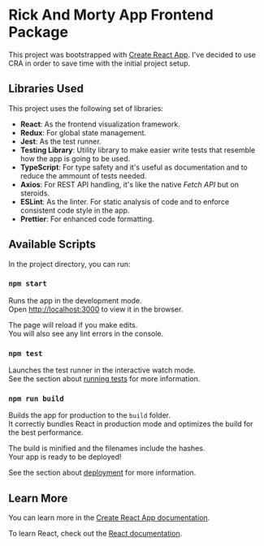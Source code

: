 # Rick And Morty App Frontend Package

This project was bootstrapped with [Create React App](https://github.com/facebook/create-react-app).
I've decided to use CRA in order to save time with the initial project setup.

## Libraries Used

This project uses the following set of libraries:

- **React**: As the frontend visualization framework.
- **Redux**: For global state management.
- **Jest**: As the test runner.
- **Testing Library**: Utility library to make easier write tests that resemble how the app is going to be used.
- **TypeScript**: For type safety and it's useful as documentation and to reduce the ammount of tests needed.
- **Axios**: For REST API handling, it's like the native *Fetch API* but on steroids.
- **ESLint**: As the linter. For static analysis of code and to enforce consistent code style in the app.
- **Prettier**: For enhanced code formatting.


## Available Scripts

In the project directory, you can run:

### `npm start`

Runs the app in the development mode.\
Open [http://localhost:3000](http://localhost:3000) to view it in the browser.

The page will reload if you make edits.\
You will also see any lint errors in the console.

### `npm test`

Launches the test runner in the interactive watch mode.\
See the section about [running tests](https://facebook.github.io/create-react-app/docs/running-tests) for more information.

### `npm run build`

Builds the app for production to the `build` folder.\
It correctly bundles React in production mode and optimizes the build for the best performance.

The build is minified and the filenames include the hashes.\
Your app is ready to be deployed!

See the section about [deployment](https://facebook.github.io/create-react-app/docs/deployment) for more information.


## Learn More

You can learn more in the [Create React App documentation](https://facebook.github.io/create-react-app/docs/getting-started).

To learn React, check out the [React documentation](https://reactjs.org/).
